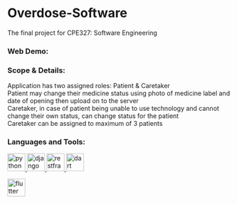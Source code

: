 # Overdose-Software
 The final project for CPE327: Software Engineering

<h3 align="left">Web Demo:</h3>

<h3 align="left">Scope & Details:</h3>
Application has two assigned roles: Patient & Caretaker<br>
Patient may change their medicine status using photo of medicine label and date of opening then upload on to the server<br>
Caretaker, in case of patient being unable to use technology and cannot change their own status, can change status for the patient<br>
Caretaker can be assigned to maximum of 3 patients<br>


<h3 align="left">Languages and Tools:</h3>
<p align="left"> 
<a href="https://www.python.org/" target="_blank" rel="noreferrer"> <img src="https://assets.stickpng.com/images/5848152fcef1014c0b5e4967.png" alt="python" width="40" height="40"/> </a> 
<a href="https://www.djangoproject.com/" target="_blank" rel="noreferrer"> <img src="https://cdn.worldvectorlogo.com/logos/django.svg" alt="django" width="40" height="40"/> </a> 
<a href="https://www.django-rest-framework.org/" target="_blank" rel="noreferrer"> <img src="https://www.flowgear.net/wp-content/uploads/2019/03/Rest-API-Large.png" alt="restframework" width="40" height="40"/> </a> 
<a href="https://dart.dev/" target="_blank" rel="noreferrer"> <img src="https://upload.wikimedia.org/wikipedia/commons/c/c6/Dart_logo.png" alt="dart" width="40" height="40"/> </a> </p>
<a href="https://flutter.dev" target="_blank" rel="noreferrer"> <img src="https://www.vectorlogo.zone/logos/flutterio/flutterio-icon.svg" alt="flutter" width="40" height="40"/> </a> </p>
